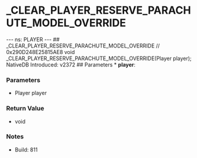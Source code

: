 # _CLEAR_PLAYER_RESERVE_PARACHUTE_MODEL_OVERRIDE

--- ns: PLAYER --- ## _CLEAR_PLAYER_RESERVE_PARACHUTE_MODEL_OVERRIDE  // 0x290D248E25815AE8 void _CLEAR_PLAYER_RESERVE_PARACHUTE_MODEL_OVERRIDE(Player player);  NativeDB Introduced: v2372  ## Parameters * **player**:

### Parameters
* Player player

### Return Value
* void

### Notes
* Build: 811

